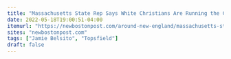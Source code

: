 ```yaml
---
title: "Massachusetts State Rep Says White Christians Are Running the Country Into the Ground"
date: 2022-05-18T19:00:51-04:00
itemurl: "https://newbostonpost.com/around-new-england/massachusetts-state-rep-says-white-christians-are-running-the-country-into-the-ground/"
sites: "newbostonpost.com"
tags: ["Jamie Belsito", "Topsfield"]
draft: false
---
```


